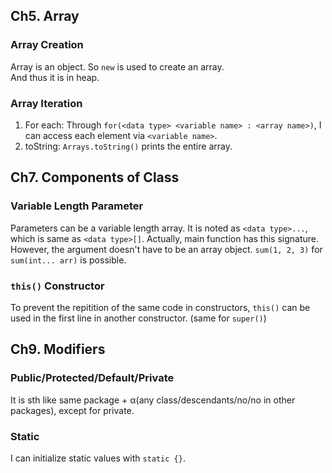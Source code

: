 ## Ch5. Array
### Array Creation
Array is an object. So `new` is used to create an array.  
And thus it is in heap.
### Array Iteration
1. For each: Through `for(<data type> <variable name> : <array name>)`, I can access each element via `<variable name>`.
1. toString: `Arrays.toString()` prints the entire array.

## Ch7. Components of Class
### Variable Length Parameter
Parameters can be a variable length array. It is noted as `<data type>...`, which is same as `<data type>[]`.
Actually, main function has this signature.
However, the argument doesn't have to be an array object. `sum(1, 2, 3)` for `sum(int... arr)` is possible.
### `this()` Constructor
To prevent the repitition of the same code in constructors, `this()` can be used in the first line in another constructor. (same for `super()`)

## Ch9. Modifiers
### Public/Protected/Default/Private
It is sth like same package + α(any class/descendants/no/no in other packages), except for private.
### Static
I can initialize static values with `static {}`.


